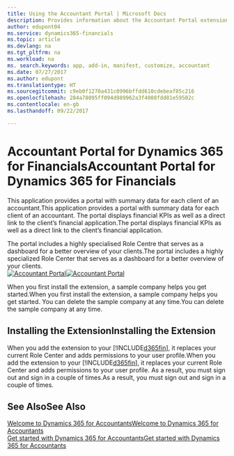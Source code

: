 ```yaml
---
title: Using the Accountant Portal | Microsoft Docs
description: Provides information about the Accountant Portal extension.
author: edupont04
ms.service: dynamics365-financials
ms.topic: article
ms.devlang: na
ms.tgt_pltfrm: na
ms.workload: na
ms. search.keywords: app, add-in, manifest, customize, accountant
ms.date: 07/27/2017
ms.author: edupont
ms.translationtype: HT
ms.sourcegitcommit: c9eb0f1270a431c0996bffdd610cdebeaf85c216
ms.openlocfilehash: 284a78095ff094d989962a3f4008fdd81e59502c
ms.contentlocale: en-gb
ms.lasthandoff: 09/22/2017

---
```

# <a name="accountant-portal-for-dynamics-365-for-financials"></a><span data-ttu-id="70caa-103">Accountant Portal for Dynamics 365 for Financials</span><span class="sxs-lookup"><span data-stu-id="70caa-103">Accountant Portal for Dynamics 365 for Financials</span></span>
<span data-ttu-id="70caa-104">This application provides a portal with summary data for each client of an accountant.</span><span class="sxs-lookup"><span data-stu-id="70caa-104">This application provides a portal with summary data for each client of an accountant.</span></span> <span data-ttu-id="70caa-105">The portal displays financial KPIs as well as a direct link to the client’s financial application.</span><span class="sxs-lookup"><span data-stu-id="70caa-105">The portal displays financial KPIs as well as a direct link to the client’s financial application.</span></span>  

<span data-ttu-id="70caa-106">The portal includes a highly specialised Role Centre that serves as a dashboard for a better overview of your clients.</span><span class="sxs-lookup"><span data-stu-id="70caa-106">The portal includes a highly specialized Role Center that serves as a dashboard for a better overview of your clients.</span></span>  
<span data-ttu-id="70caa-107">[![Accountant Portal](./media/ui-extensions-accportal/accountant-portal.png)](https://go.microsoft.com/fwlink/?linkid=851257)</span><span class="sxs-lookup"><span data-stu-id="70caa-107">[![Accountant Portal](./media/ui-extensions-accportal/accountant-portal.png)](https://go.microsoft.com/fwlink/?linkid=851257)</span></span>

<span data-ttu-id="70caa-108">When you first install the extension, a sample company helps you get started.</span><span class="sxs-lookup"><span data-stu-id="70caa-108">When you first install the extension, a sample company helps you get started.</span></span> <span data-ttu-id="70caa-109">You can delete the sample company at any time.</span><span class="sxs-lookup"><span data-stu-id="70caa-109">You can delete the sample company at any time.</span></span>  

## <a name="installing-the-extension"></a><span data-ttu-id="70caa-110">Installing the Extension</span><span class="sxs-lookup"><span data-stu-id="70caa-110">Installing the Extension</span></span>
<span data-ttu-id="70caa-111">When you add the extension to your [!INCLUDE[d365fin](includes/d365fin_md.md)], it replaces your current Role Center and adds permissions to your user profile.</span><span class="sxs-lookup"><span data-stu-id="70caa-111">When you add the extension to your [!INCLUDE[d365fin](includes/d365fin_md.md)], it replaces your current Role Center and adds permissions to your user profile.</span></span> <span data-ttu-id="70caa-112">As a result, you must sign out and sign in a couple of times.</span><span class="sxs-lookup"><span data-stu-id="70caa-112">As a result, you must sign out and sign in a couple of times.</span></span>  

## <a name="see-also"></a><span data-ttu-id="70caa-113">See Also</span><span class="sxs-lookup"><span data-stu-id="70caa-113">See Also</span></span>
[<span data-ttu-id="70caa-114">Welcome to Dynamics 365 for Accountants</span><span class="sxs-lookup"><span data-stu-id="70caa-114">Welcome to Dynamics 365 for Accountants</span></span>](index.md)  
[<span data-ttu-id="70caa-115">Get started with Dynamics 365 for Accountants</span><span class="sxs-lookup"><span data-stu-id="70caa-115">Get started with Dynamics 365 for Accountants</span></span>](accountant-get-started.md)  

